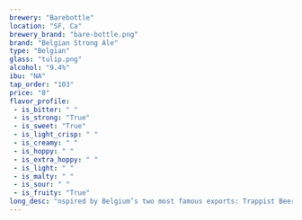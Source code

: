 ```yaml
---
brewery: "Barebottle"
location: "SF, Ca"
brewery_brand: "bare-bottle.png"
brand: "Belgian Strong Ale"
type: "Belgian"
glass: "tulip.png"
alcohol: "9.4%"
ibu: "NA"
tap_order: "103"
price: "8"
flavor_profile:
 - is_bitter: " "
 - is_strong: "True"
 - is_sweet: "True"
 - is_light_crisp: " "
 - is_creamy: " "
 - is_hoppy: " "
 - is_extra_hoppy: " "
 - is_light: " "
 - is_malty: " "
 - is_sour: " "
 - is_fruity: "True"
long_desc: "nspired by Belgium’s two most famous exports: Trappist Beer and the “Muscles from Brussels”. Light citrus perfumey aromas hide a deceptively high ABV."
---
```


